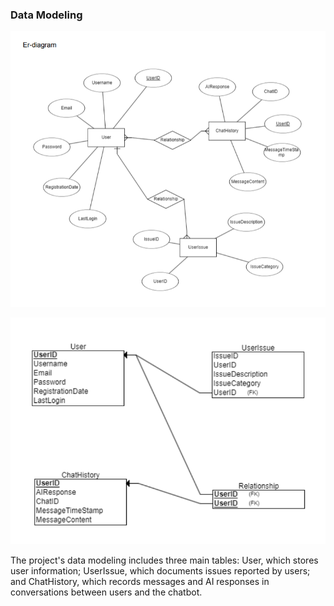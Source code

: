 
### Data Modeling

![img.png](../img.png)

![img_1.png](../img_1.png)

The project's data modeling includes three main tables: User, which stores user information; UserIssue, which documents issues reported by users; and ChatHistory, which records messages and AI responses in conversations between users and the chatbot.
